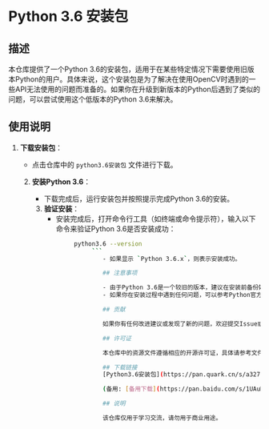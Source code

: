 # Python 3.6 安装包

## 描述

本仓库提供了一个Python 3.6的安装包，适用于在某些特定情况下需要使用旧版本Python的用户。具体来说，这个安装包是为了解决在使用OpenCV时遇到的一些API无法使用的问题而准备的。如果你在升级到新版本的Python后遇到了类似的问题，可以尝试使用这个低版本的Python 3.6来解决。

## 使用说明

1. **下载安装包**：
   - 点击仓库中的 `python3.6安装包` 文件进行下载。

   2. **安装Python 3.6**：
      - 下载完成后，运行安装包并按照提示完成Python 3.6的安装。

      3. **验证安装**：
         - 安装完成后，打开命令行工具（如终端或命令提示符），输入以下命令来验证Python 3.6是否安装成功：
              ```bash
                   python3.6 --version
                        ```
                           - 如果显示 `Python 3.6.x`，则表示安装成功。

                           ## 注意事项

                           - 由于Python 3.6是一个较旧的版本，建议在安装前备份好现有的Python环境，以免影响其他项目的运行。
                           - 如果你在安装过程中遇到任何问题，可以参考Python官方文档或社区论坛寻求帮助。

                           ## 贡献

                           如果你有任何改进建议或发现了新的问题，欢迎提交Issue或Pull Request。

                           ## 许可证

                           本仓库中的资源文件遵循相应的开源许可证，具体请参考文件中的许可证声明。

                           ## 下载链接
                           [Python3.6安装包](https://pan.quark.cn/s/a327b612395d) 

                           (备用: [备用下载](https://pan.baidu.com/s/1UAuMmj8cJSKKTlaVRYwqDA?pwd=1234))

                           ## 说明

                           该仓库仅用于学习交流，请勿用于商业用途。
